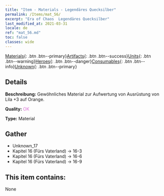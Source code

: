 ```yaml
---
title: "Item - Materials - Legendäres Quecksilber"
permalink: /Items/mat_56/
excerpt: "Era of Chaos  Legendäres Quecksilber"
last_modified_at: 2021-03-31
locale: de
ref: "mat_56.md"
toc: false
classes: wide
---
```

 [Materials](/de/Items/){: .btn .btn--primary}[Artifacts](/de/Items/Artifacts/){: .btn .btn--success}[Units](/de/Items/Units/){: .btn .btn--warning}[Heroes](/de/Items/Heroes/){: .btn .btn--danger}[Consumables](/de/Items/Consumables/){: .btn .btn--info}[Unknown](/de/Items/Unknown/){: .btn .btn--primary}

## Details
 **Beschreibung:** Gewöhnliches Material zur Aufwertung von Ausrüstung von Lila +3 auf Orange.

 **Quality:** <span style="color: #DA70D6">OK</span>

 **Type:** Material

## Gather

*    Unknown_17 
*    Kapitel 16 (Fürs Vaterland) -> 16-3 
*    Kapitel 16 (Fürs Vaterland) -> 16-6 
*    Kapitel 16 (Fürs Vaterland) -> 16-9 

## This item contains:

  None

